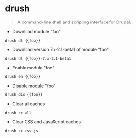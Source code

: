 # drush

> A command-line shell and scripting interface for Drupal.

- Download module "foo"

`drush dl {{foo}}`

- Download version 7.x-2.1-beta1 of module "foo"

`drush dl {{foo}}-7.x-2.1-beta1`

- Enable module "foo"

`drush en {{foo}}`

- Disable module "foo"

`drush dis {{foo}}`

- Clear all caches

`drush cc all`

- Clear CSS and JavaScript caches

`drush cc css-js`

